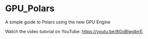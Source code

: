 # GPU_Polars
A simple guide to Polars using the new GPU Engine

Watch the video tutorial on YouTube:
https://youtu.be/8GoBlwgbirE
